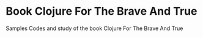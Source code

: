 # Book Clojure For The Brave And True
Samples Codes and study of the book Clojure For The Brave And True
